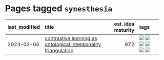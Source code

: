 # Pages tagged `synesthesia`

|last_modified|title|est. idea maturity|tags
|:---|:---|---:|:---|
|2023-02-06|[contrastive learning as ontological intentionality triangulation](../contrastive_learning_as_ontological_intentionality_triangulation.md)|972|[![](https://img.shields.io/badge/tag-meta-e168be)](../tags/meta.md) [![](https://img.shields.io/badge/tag-philosophy-a68128)](../tags/philosophy.md) [![](https://img.shields.io/badge/tag-semiotics-96f12e)](../tags/semiotics.md) [![](https://img.shields.io/badge/tag-synesthesia-5e378d)](../tags/synesthesia.md) [![](https://img.shields.io/badge/tag-theory-394ee4)](../tags/theory.md) [![](https://img.shields.io/badge/tag-wip-35d420)](../tags/wip.md)|